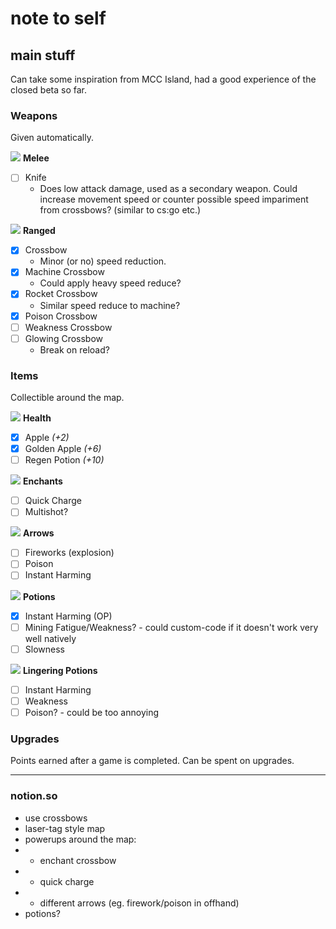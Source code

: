 # note to self

## main stuff
Can take some inspiration from MCC Island, had a good experience of the closed beta so far.

### Weapons
Given automatically.

![](https://res.plexion.dev/minecraft/item/iron_sword.png) **Melee**
- [ ] Knife
  - Does low attack damage, used as a secondary weapon. Could increase movement speed or counter possible speed impariment from crossbows? (similar to cs:go etc.)

![](https://res.plexion.dev/minecraft/item/crossbow_standby.png) **Ranged**
- [x] Crossbow
  - Minor (or no) speed reduction.
- [x] Machine Crossbow
  - Could apply heavy speed reduce?
- [x] Rocket Crossbow
  - Similar speed reduce to machine?
- [x] Poison Crossbow
- [ ] Weakness Crossbow
- [ ] Glowing Crossbow
  - Break on reload?

### Items
Collectible around the map.

![](https://res.plexion.dev/minecraft/item/golden_apple.png) **Health**
- [x] Apple *(+2)*
- [x] Golden Apple *(+6)*
- [ ] Regen Potion *(+10)*

![](https://res.plexion.dev/minecraft/item/enchanted_book.png) **Enchants**
- [ ] Quick Charge
- [ ] Multishot?

![](https://res.plexion.dev/minecraft/item/arrow.png) **Arrows**
- [ ] Fireworks (explosion)
- [ ] Poison
- [ ] Instant Harming

![](https://res.plexion.dev/minecraft/item/potion.png) **Potions**
- [x] Instant Harming (OP)
- [ ] Mining Fatigue/Weakness? - could custom-code if it doesn't work very well natively
- [ ] Slowness

![](https://res.plexion.dev/minecraft/item/lingering_potion.png) **Lingering Potions**
- [ ] Instant Harming
- [ ] Weakness
- [ ] Poison? - could be too annoying

### Upgrades
Points earned after a game is completed. Can be spent on upgrades.

---

### notion.so
- use crossbows
- laser-tag style map
- powerups around the map:
- - enchant crossbow
- - quick charge
- - different arrows (eg. firework/poison in offhand)
- potions?